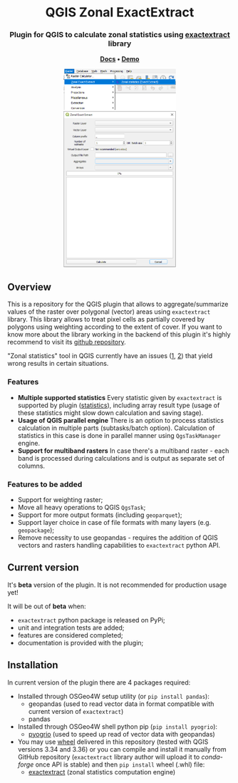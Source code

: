 <h1 align="center">
	QGIS Zonal ExactExtract
</h1>

<h3 align="center">
	Plugin for QGIS to calculate zonal statistics using <a href="https://github.com/isciences/exactextract/tree/master">exactextract</a> library
</h3>

<p align="center">
	<strong>
		<a href="placeholder">Docs</a>
		•
		<a href="placeholder">Demo</a>
	</strong>
</p>

<p align="center">
<img src="media/raster_menu.png" alt="Image of the qgis raster menu with zonal exactextract option" width=50%>
<img src="media/plugin_window.png" alt="Image of the plugin window in QGIS" width=50%>

</p>

## Overview
This is a repository for the QGIS plugin that allows to aggregate/summarize values of the raster over polygonal (vector) areas using ``exactextract`` library. This library allows to treat pixel cells as partially covered by polygons using weighting according to the extent of cover. If you want to know more about the library working in the backend of this plugin it's highly recommend to visit its <a href="https://github.com/isciences/exactextract/tree/master"> github repository</a>.

"Zonal statistics" tool in QGIS currently have an issues (<a href="https://github.com/qgis/QGIS/issues/52223">1</a>, <a href="https://github.com/qgis/QGIS/issues/38273">2</a>) that yield wrong results in certain situations.

### Features
- **Multiple supported statistics** Every statistic given by ``exactextract`` is supported by plugin (<a href="https://github.com/isciences/exactextract?tab=readme-ov-file#supported-statistics">statistics</a>), including array result type (usage of these statistics might slow down calculation and saving stage).
- **Usage of QGIS parallel engine** There is an option to process statistics calculation in multiple parts (subtasks/batch option). Calculation of statistics in this case is done in parallel manner using ``QgsTaskManager`` engine.
- **Support for multiband rasters** In case there's a multiband raster - each band is processed during calculations and is output as separate set of columns.

### Features to be added
- Support for weighting raster;
- Move all heavy operations to QGIS ``QgsTask``;
- Support for more output formats (including ``geoparquet``);
- Support layer choice in case of file formats with many layers (e.g. ``geopackage``);
- Remove necessity to use geopandas - requires the addition of QGIS vectors and rasters handling capabilities to ``exactextract`` python API.

## Current version
It's **beta** version of the plugin. It  is not recommended for production usage yet! 

It will be out of **beta** when:
- ``exactextract`` python package is released on PyPi;
- unit and integration tests are added;
- features are considered  completed;
- documentation is provided with the plugin;

## Installation

In current version of the plugin there are 4 packages required:
- Installed through OSGeo4W setup utility (or `pip install pandas`):
  - geopandas (used to read vector data in format compatible with current version of `exactextract`)
  - pandas
- Installed through OSGeo4W shell python pip (``pip install pyogrio``):
  - <a href="https://pypi.org/project/pyogrio/">pyogrio</a> (used to speed up read of vector data with geopandas)
- You may use <a href="https://github.com/JakubCha/exactextract_qgis/tree/main/requirements">wheel</a> delivered in this repository (tested with QGIS versions 3.34 and 3.36) or you can compile and install it manually from GitHub repository (``exactextract`` library author will upload it to *conda-forge* once API is stable) and then ``pip install`` wheel (.whl) file:
  - <a href="https://github.com/isciences/exactextract/tree/master/python">exactextract</a> (zonal statistics computation engine)
  
